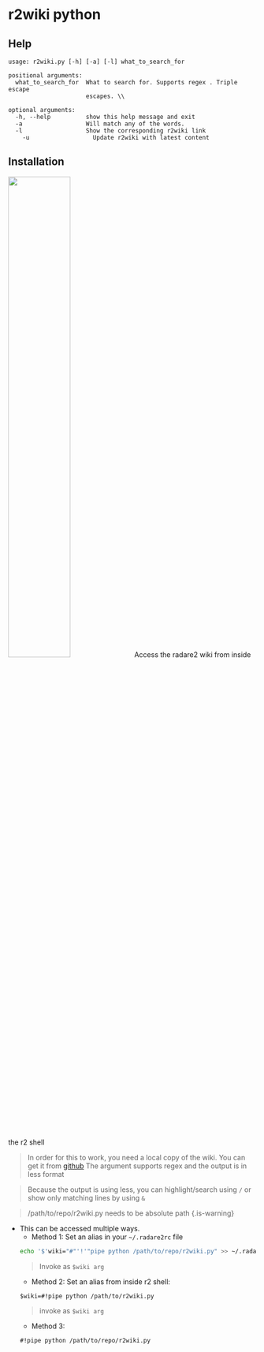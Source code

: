 <!-- TITLE: r2wiki.py -->

# r2wiki python
## Help

```text
usage: r2wiki.py [-h] [-a] [-l] what_to_search_for

positional arguments:
  what_to_search_for  What to search for. Supports regex . Triple escape
                      escapes. \\

optional arguments:
  -h, --help          show this help message and exit
  -a                  Will match any of the words.
  -l                  Show the corresponding r2wiki link
	-u                  Update r2wiki with latest content
```

## Installation
<a href="https://asciinema.org/a/e9jU79M8c8cdMsgsyREfDH5qm" target="_blank"><img src="https://asciinema.org/a/e9jU79M8c8cdMsgsyREfDH5qm.png" width="50%" align="middle"/></a>
Access the radare2 wiki from inside the r2 shell
> In order for this to work, you need a local copy of the wiki. You can get it from [github](https://github.com/securisec/radare2_wiki)
> The argument supports regex and the output is in less format

> Because the output is using less, you can highlight/search using `/` or show only matching lines by using `&`

> /path/to/repo/r2wiki.py needs to be absolute path {.is-warning}

- This can be accessed multiple ways. 
	- Method 1: Set an alias in your `~/.radare2rc` file		
    ```sh
    echo '$'wiki="#"'!'"pipe python /path/to/repo/r2wiki.py" >> ~/.radare2rc
    ```
	 > Invoke as `$wiki arg`
	- Method 2: Set an alias from inside r2 shell:
	```text
	$wiki=#!pipe python /path/to/r2wiki.py
	```
	 > invoke as `$wiki arg`
	- Method 3: 
    ```text
    #!pipe python /path/to/repo/r2wiki.py
    ```
		


<p hidden>python wiki</p>
		